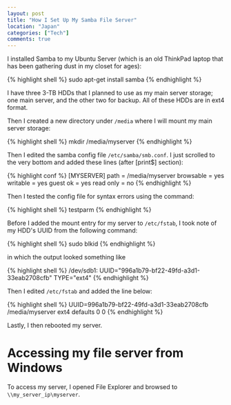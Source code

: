 ```yaml
---
layout: post
title: "How I Set Up My Samba File Server"
location: "Japan"
categories: ["Tech"]
comments: true
---
```


I installed Samba to my Ubuntu Server (which is an old ThinkPad laptop that has been gathering dust in my closet for ages):

{% highlight shell %}
sudo apt-get install samba
{% endhighlight %}

I have three 3-TB HDDs that I planned to use as my main server storage; one main server, and the other two for backup. All of these HDDs are in ext4 format.

Then I created a new directory under `/media` where I will mount my main server storage:

{% highlight shell %}
mkdir /media/myserver
{% endhighlight %}

Then I edited the samba config file `/etc/samba/smb.conf`. I just scrolled to the very bottom and added these lines (after [print$] section):

{% highlight conf %}
[MYSERVER]
    path = /media/myserver
    browsable = yes
    writable = yes
    guest ok = yes
    read only = no
{% endhighlight %}

Then I tested the config file for syntax errors using the command:

{% highlight shell %}
testparm
{% endhighlight %}

Before I added the mount entry for my server to `/etc/fstab`, I took note of my HDD's UUID from the following command:

{% highlight shell %}
sudo blkid
{% endhighlight %}

in which the output looked something like

{% highlight shell %}
/dev/sdb1: UUID="996a1b79-bf22-49fd-a3d1-33eab2708cfb" TYPE="ext4"
{% endhighlight %}

Then I edited `/etc/fstab` and added the line below:

{% highlight shell %}
UUID=996a1b79-bf22-49fd-a3d1-33eab2708cfb /media/myserver ext4 defaults 0 0
{% endhighlight %}
               
Lastly, I then rebooted my server.

# Accessing my file server from Windows

To access my server, I opened File Explorer and browsed to `\\my_server_ip\myserver`.
